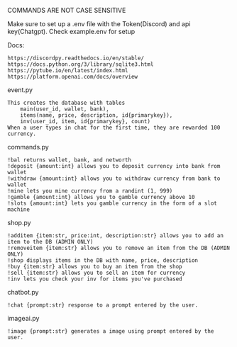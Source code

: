 COMMANDS ARE NOT CASE SENSITIVE

Make sure to set up a .env file with the Token(Discord) and api key(Chatgpt). Check example.env for setup

Docs:

    https://discordpy.readthedocs.io/en/stable/
    https://docs.python.org/3/library/sqlite3.html
    https://pytube.io/en/latest/index.html
    https://platform.openai.com/docs/overview
    

event.py

    This creates the database with tables 
        main(user_id, wallet, bank), 
        items(name, price, description, id{primarykey}), 
        inv(user_id, item, id{primarykey}, count)
    When a user types in chat for the first time, they are rewarded 100 currency.

commands.py

    !bal returns wallet, bank, and networth
    !deposit {amount:int} allows you to deposit currency into bank from wallet
    !withdraw {amount:int} allows you to withdraw currency from bank to wallet
    !mine lets you mine currency from a randint (1, 999)
    !gamble {amount:int} allows you to gamble currency above 10
    !slots {amount:int} lets you gamble currency in the form of a slot machine
  
shop.py

    !additem {item:str, price:int, description:str} allows you to add an item to the DB (ADMIN ONLY)
    !removeitem {item:str} allows you to remove an item from the DB (ADMIN ONLY)
    !shop displays items in the DB with name, price, description
    !buy {item:str} allows you to buy an item from the shop
    !sell {item:str} allows you to sell an item for currency
    !inv lets you check your inv for items you've purchased

chatbot.py

    !chat {prompt:str} response to a prompt entered by the user.

imageai.py

    !image {prompt:str} generates a image using prompt entered by the user.
